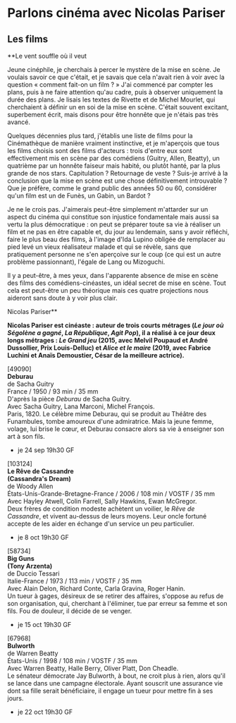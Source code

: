 # Parlons cinéma avec Nicolas Pariser

## Les films

**Le vent souffle où il veut

Jeune cinéphile, je cherchais à percer le mystère de la mise en scène. Je voulais savoir ce que c'était, et je savais que cela n'avait rien à voir avec la question « comment fait-on un film ? » J'ai commencé par compter les plans, puis à ne faire attention qu'au cadre, puis à observer uniquement la durée des plans. Je lisais les textes de Rivette et de Michel Mourlet, qui cherchaient à définir un en soi de la mise en scène. C'était souvent excitant, superbement écrit, mais disons pour être honnête que je n'étais pas très avancé.

Quelques décennies plus tard, j'établis une liste de films pour la Cinémathèque de manière vraiment instinctive, et je m'aperçois que tous les films choisis sont des films d'acteurs : trois d'entre eux sont effectivement mis en scène par des comédiens (Guitry, Allen, Beatty), un quatrième par un honnête faiseur mais habité, ou plutôt hanté, par la plus grande de nos stars. Capitulation ? Retournage de veste ? Suis-je arrivé à la conclusion que la mise en scène est une chose définitivement introuvable ? Que je préfère, comme le grand public des années 50 ou 60, considérer qu'un film est un de Funès, un Gabin, un Bardot ?

Je ne le crois pas. J'aimerais peut-être simplement m'attarder sur un aspect du cinéma qui constitue son injustice fondamentale mais aussi sa vertu la plus démocratique : on peut se préparer toute sa vie à réaliser un film et ne pas en être capable et, du jour au lendemain, sans y avoir réfléchi, faire le plus beau des films, à l'image d'Ida Lupino obligée de remplacer au pied levé un vieux réalisateur malade et qui se révèle, sans que pratiquement personne ne s'en aperçoive sur le coup (ce qui est un autre problème passionnant), l'égale de Lang ou Mizoguchi.

Il y a peut-être, à mes yeux, dans l'apparente absence de mise en scène des films des comédiens-cinéastes, un idéal secret de mise en scène. Tout cela est peut-être un peu théorique mais ces quatre projections nous aideront sans doute à y voir plus clair.

Nicolas Pariser**

**Nicolas Pariser est cinéaste : auteur de trois courts métrages (_Le jour où Ségolène a gagné_, _La République_, _Agit Pop_), il a réalisé à ce jour deux longs métrages : _Le Grand jeu_ (2015, avec Melvil Poupaud et André Dussollier, Prix Louis-Delluc) et _Alice et le maire_ (2019, avec Fabrice Luchini et Anaïs Demoustier, César de la meilleure actrice).**

[49090]  
**Deburau**  
de Sacha Guitry  
France / 1950 / 93 min / 35 mm  
D'après la pièce _Deburau_ de Sacha Guitry.  
Avec Sacha Guitry, Lana Marconi, Michel François.  
Paris, 1820. Le célèbre mime Deburau, qui se produit au Théâtre des Funambules, tombe amoureux d'une admiratrice. Mais la jeune femme, volage, lui brise le cœur, et Deburau consacre alors sa vie à enseigner son art à son fils.

- je 24 sep 19h30 GF

[103124]  
**Le Rêve de Cassandre**  
**(Cassandra's Dream)**  
de Woody Allen  
États-Unis-Grande-Bretagne-France / 2006 / 108 min / VOSTF / 35 mm  
Avec Hayley Atwell, Colin Farrell, Sally Hawkins, Ewan McGregor.  
Deux frères de condition modeste achètent un voilier, le _Rêve de Cassandre_, et vivent au-dessus de leurs moyens. Leur oncle fortuné accepte de les aider en échange d'un service un peu particulier.

- je 8 oct 19h30 GF

[58734]  
**Big Guns**  
**(Tony Arzenta)**  
de Duccio Tessari  
Italie-France / 1973 / 113 min / VOSTF / 35 mm  
Avec Alain Delon, Richard Conte, Carla Gravina, Roger Hanin.  
Un tueur à gages, désireux de se retirer des affaires, s'oppose au refus de son organisation, qui, cherchant à l'éliminer, tue par erreur sa femme et son fils. Fou de douleur, il décide de se venger.

- je 15 oct 19h30 GF

[67968]  
**Bulworth**  
de Warren Beatty  
États-Unis / 1998 / 108 min / VOSTF / 35 mm  
Avec Warren Beatty, Halle Berry, Oliver Platt, Don Cheadle.  
Le sénateur démocrate Jay Bulworth, à bout, ne croit plus à rien, alors qu'il se lance dans une campagne électorale. Ayant souscrit une assurance vie dont sa fille serait bénéficiaire, il engage un tueur pour mettre fin à ses jours.

- je 22 oct 19h30 GF

